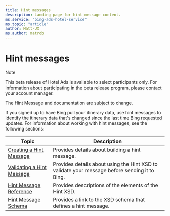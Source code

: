 ```yaml
---
title: Hint messages
description: Landing page for hint message content.
ms.service: "bing-ads-hotel-service"
ms.topic: "article"
author: Matt-UX
ms.author: matrob
---
```


# Hint messages

> [!NOTE]
> This beta release of Hotel Ads is available to select participants only. For information about participating in the beta release program, please contact your account manager.
>
> The Hint Message and documentation are subject to change.

If you signed up to have Bing pull your itinerary data, use hint messages to identify the itinerary data that's changed since the last time Bing requested updates. For information about working with hint messages, see the following sections: 

|Topic|Description
|-|-
|[Creating a Hint Message](../hint-message/create-hint-message.md)|Provides details about building a hint message.
|[Validating a Hint Message](../hint-message/validate-hint-message.md)|Provides details about using the Hint XSD to validate your message before sending it to Bing.
|[Hint Message Reference](../hint-message/reference.md)|Provides descriptions of the elements of the Hint XSD.
|[Hint Message Schema](../hint-message/schema.md)|Provides a link to the XSD schema that defines a hint message.



